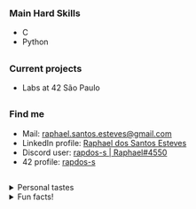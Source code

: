 ### Main Hard Skills

- C
- Python

<h2></h2> <!-- Line divisor -->

### Current projects

- Labs at 42 São Paulo

<h2></h2> <!-- Line divisor -->

### Find me

- Mail: [raphael.santos.esteves@gmail.com](mailto:raphael.santos.esteves@gmail.com)
- LinkedIn profile: [Raphael dos Santos Esteves](https://www.linkedin.com/in/rapdos-s/)
- Discord user: [rapdos-s | Raphael#4550](https://discordapp.com/users/797961558889070623/)
- 42 profile: [rapdos-s]([URL](https://profile.intra.42.fr/users/rapdos-s))

<h2></h2> <!-- Line divisor -->

<details>
  <summary>Personal tastes</summary>
  </br>

😁 Bad Jokes | 🥜 Paçoca (Peanut Candy) | 🎮 Sony PSP

</details>

<details>
  <summary>Fun facts!</summary>
  </br>

🎵 I learned to play acoustic guitar even though I didn't like to listen to music;

🏃 The username "**rapdos**" sounds like "**fasterous**" in Brazilian Portuguese;

</details>

<!-- Herobrine: I'm still here, boy. -->
